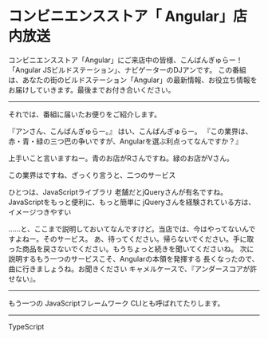 # コンビニエンスストア「	Angular」店内放送

コンビニエンスストア「Angular」にご来店中の皆様、こんばんぎゅらー！　「Angular JSビルドステーション」、ナビゲーターのDJアンです。
この番組は、あなたの街のビルドステーション「Angular」の最新情報、お役立ち情報をお届けしていきます。最後までお付き合いください。

----

それでは、番組に届いたお便りをご紹介します。

『アンさん、こんばんぎゅらー。』
はい、こんばんぎゅらー。
『この業界は、赤・青・緑の三つ巴の争いですが、Angularを選ぶ利点ってなんですか？』

上手いこと言いますねー。青のお店がRさんですね。緑のお店がVさん。

この業界はですね、ざっくり言うと、二つのサービス

ひとつは、JavaScriptライブラリ
老舗だとjQueryさんが有名ですね。
JavaScriptをもっと便利に、もっと簡単に
jQueryさんを経験されている方は、イメージつきやすい

……と、ここまで説明しておいてなんですけど。当店では、今はやってないんですよねー。そのサービス。
あ、待ってください。帰らないでください。手に取った商品を戻さないでください。もうちょっと続きを聞いてくださいね。
次に説明するもう一つのサービスこそ、Angularの本領を発揮する
長くなったので、曲に行きましょうね。お聞きください
キャメルケースで、『アンダースコアが許せない』。

----

もう一つの
JavaScriptフレームワーク
CLIとも呼ばれてたりします。

----

TypeScript
<!--stackedit_data:
eyJoaXN0b3J5IjpbODE4MjY0MjQsLTEyNzIzMDE4ODUsLTkxNz
U1MzM5NiwtMTU5MDQ0MzgzN119
-->
